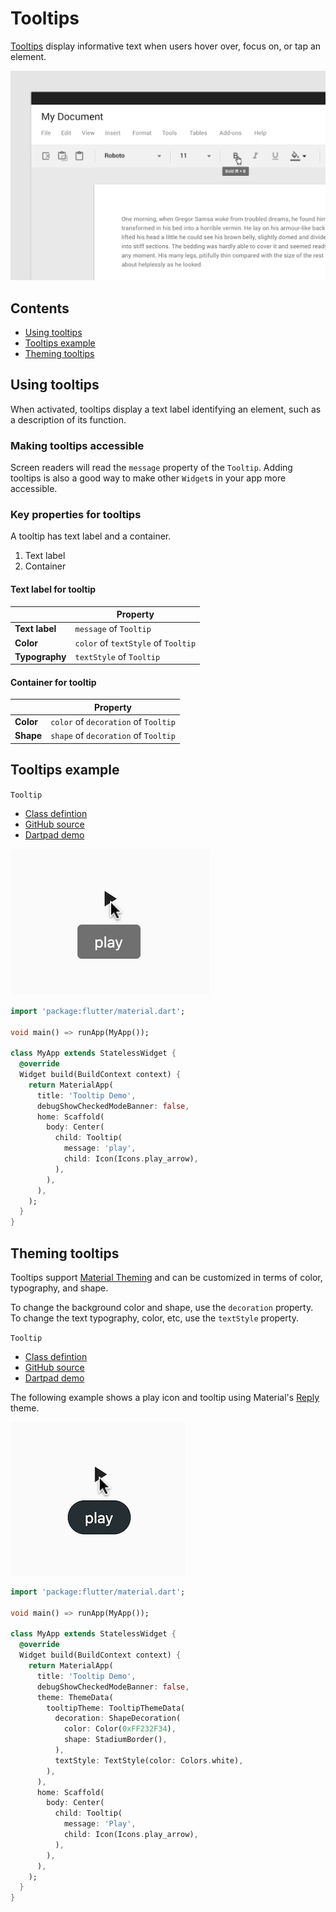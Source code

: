 <!--docs:
title: "Tooltips"
layout: detail
section: components
excerpt: "Tooltips display informative text when users hover over, focus on, or tap an element."
iconId: slider
path: /catalog/Tooltips/
-->

# Tooltips

[Tooltips](https://material.io/components/tooltips) display informative text when users hover over, focus on, or tap an element.

![Tooltip for "Bold" in a text editor menu](assets/tooltips/Tooltips_hero.png)

## Contents

- [Using tooltips](#using-tooltips)
- [Tooltips example](#tooltips-example)
- [Theming tooltips](#theming-tooltips)

## Using tooltips

When activated, tooltips display a text label identifying an element, such as a description of its function.

### Making tooltips accessible

Screen readers will read the `message` property of the `Tooltip`. Adding tooltips is also a good way to make other `Widget`s in your app more accessible.

### Key properties for tooltips

A tooltip has text label and a container.

1. Text label
1. Container

#### Text label for tooltip

| &nbsp; | Property |
| --- | --- |
| **Text label** | `message` of `Tooltip` |
| **Color** | `color` of `textStyle` of `Tooltip` |
| **Typography** | `textStyle` of `Tooltip` |

#### Container for tooltip

| &nbsp; | Property |
| --- | --- |
| **Color** | `color`  of `decoration` of `Tooltip`|
| **Shape** | `shape` of `decoration` of `Tooltip` |

## Tooltips example

`Tooltip`
- [Class defintion](https://api.flutter.dev/flutter/material/Tooltip-class.html)
- [GitHub source](https://github.com/flutter/flutter/blob/master/packages/flutter/lib/src/material/tooltip.dart)
- [Dartpad demo](https://dartpad.dev/embed-flutter.html?gh_owner=material-components&gh_repo=material-components-flutter&gh_path=docs/components/dartpad/tooltips/regular&gh_ref=develop)

![Tooltip example](assets/tooltips/tooltip_demo.png)

```dart
import 'package:flutter/material.dart';

void main() => runApp(MyApp());

class MyApp extends StatelessWidget {
  @override
  Widget build(BuildContext context) {
    return MaterialApp(
      title: 'Tooltip Demo',
      debugShowCheckedModeBanner: false,
      home: Scaffold(
        body: Center(
          child: Tooltip(
            message: 'play',
            child: Icon(Icons.play_arrow),
          ),
        ),
      ),
    );
  }
}
```

## Theming tooltips

Tooltips support [Material Theming](https://material.io/components/tooltips#theming) and can be customized in terms of color, typography, and shape.

To change the background color and shape, use the `decoration` property. To change the text typography, color, etc, use the `textStyle` property.

`Tooltip`
- [Class defintion](https://api.flutter.dev/flutter/material/Tooltip-class.html)
- [GitHub source](https://github.com/flutter/flutter/blob/master/packages/flutter/lib/src/material/tooltip.dart)
- [Dartpad demo](https://dartpad.dev/embed-flutter.html?gh_owner=material-components&gh_repo=material-components-flutter&gh_path=docs/components/dartpad/tooltips/theme&gh_ref=develop)

The following example shows a play icon and tooltip using Material's [Reply](https://material.io/design/material-studies/reply.html) theme.

![Tooltip example](assets/tooltips/tooltip_demo_theme.png)

```dart
import 'package:flutter/material.dart';

void main() => runApp(MyApp());

class MyApp extends StatelessWidget {
  @override
  Widget build(BuildContext context) {
    return MaterialApp(
      title: 'Tooltip Demo',
      debugShowCheckedModeBanner: false,
      theme: ThemeData(
        tooltipTheme: TooltipThemeData(
          decoration: ShapeDecoration(
            color: Color(0xFF232F34),
            shape: StadiumBorder(),
          ),
          textStyle: TextStyle(color: Colors.white),
        ),
      ),
      home: Scaffold(
        body: Center(
          child: Tooltip(
            message: 'Play',
            child: Icon(Icons.play_arrow),
          ),
        ),
      ),
    );
  }
}
```
